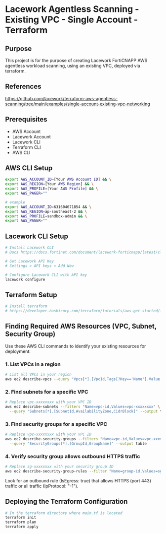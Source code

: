 # Lacework Agentless Scanning - Existing VPC - Single Account - Terraform

## Purpose

This project is for the purpose of creating Lacework FortiCNAPP AWS agentless workload scanning, using an existing VPC, deployed via terraform.

## References

https://github.com/lacework/terraform-aws-agentless-scanning/tree/main/examples/single-account-existing-vpc-networking

## Prerequisites

- AWS Account
- Lacework Account
- Lacework CLI
- Terraform CLI
- AWS CLI

## AWS CLI Setup

```bash
export AWS_ACCOUNT_ID=[Your AWS Account ID] && \
export AWS_REGION=[Your AWS Region] && \
export AWS_PROFILE=[Your AWS Profile] && \
export AWS_PAGER=""

# example
export AWS_ACCOUNT_ID=631604671854 && \
export AWS_REGION=ap-southeast-2 && \
export AWS_PROFILE=sandbox-admin && \
export AWS_PAGER=""
```

## Lacework CLI Setup

```bash
# Install Lacework CLI 
# Docs https://docs.fortinet.com/document/lacework-forticnapp/latest/cli-reference/68020/get-started-with-the-lacework-forticnapp-cli

# Get Lacework API Key
# Settings > API keys > Add New

# Configure Lacework CLI with API key
lacework configure
```

## Terraform Setup
```bash
# Install terraform
# https://developer.hashicorp.com/terraform/tutorials/aws-get-started/install-cli
```

## Finding Required AWS Resources (VPC, Subnet, Security Group)

Use these AWS CLI commands to identify your existing resources for deployment:

### 1. List VPCs in a region

```bash
# List all VPCs in your region
aws ec2 describe-vpcs --query "Vpcs[*].[VpcId,Tags[?Key=='Name'].Value|[0],CidrBlock]" --output table
```

### 2. Find subnets for a specific VPC

```bash
# Replace vpc-xxxxxxxx with your VPC ID
aws ec2 describe-subnets --filters "Name=vpc-id,Values=vpc-xxxxxxxx" \
  --query "Subnets[*].[SubnetId,AvailabilityZone,CidrBlock]" --output table
```

### 3. Find security groups for a specific VPC

```bash
# Replace vpc-xxxxxxxx with your VPC ID
aws ec2 describe-security-groups --filters "Name=vpc-id,Values=vpc-xxxxxxxx" \
  --query "SecurityGroups[*].[GroupId,GroupName]" --output table
```

### 4. Verify security group allows outbound HTTPS traffic

```bash
# Replace sg-xxxxxxxx with your security group ID
aws ec2 describe-security-group-rules --filter "Name=group-id,Values=sg-xxxxxxxx"
```

Look for an outbound rule (IsEgress: true) that allows HTTPS (port 443) traffic or all traffic (IpProtocol: "-1").

## Deploying the Terraform Configuration

```bash
# In the terraform directory where main.tf is located
terraform init
terraform plan
terraform apply
```

